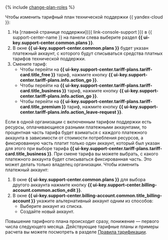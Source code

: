 {% include [change-plan-roles](../../_includes/support/pricing-roles.md) %}

Чтобы изменить тарифный план технической поддержки {{ yandex-cloud }}:

1. На [главной странице поддержки]({{ link-console-support }}) в {{ support-center-name }} на панели слева выберите раздел **{{ ui-key.support-center.common.plans }}**.
1. В окне **{{ ui-key.support-center.common.plans }}** будет указан платежный аккаунт, с которого будут списываться средства платных тарифов технической поддержки.
1. Смените тариф:
    * Чтобы перейти на **{{ ui-key.support-center.tariff-plans.tariff-card.title_free }}** тариф, нажмите кнопку **{{ ui-key.support-center.tariff-plans.info.action_go }}**.
    * Чтобы перейти на **{{ ui-key.support-center.tariff-plans.tariff-card.title_business }}** тариф, нажмите кнопку **{{ ui-key.support-center.tariff-plans.info.action_go }}**.
    * Чтобы перейти на **{{ ui-key.support-center.tariff-plans.tariff-card.title_premium }}** тариф, нажмите кнопку **{{ ui-key.support-center.tariff-plans.info.action_leave-request }}**.

Если в одной организации с включенным тарифом поддержки есть ресурсы, оплачивающиеся разными платежными аккаунтами, то процентная часть тарифа будет взиматься с каждого платежного аккаунта в зависимости от стоимости потребления ресурсов, а фиксированную часть платит только один аккаунт, который был указан для этого при выборе тарифа **{{ ui-key.support-center.tariff-plans.tariff-card.title_business }}**. При смене тарифа вы можете выбрать, с какого платежного аккаунта будет списываться фиксированная часть. Это может делать только владелец организации. Чтобы изменить платежный аккаунт:

1. В окне **{{ ui-key.support-center.common.plans }}** для выбора другого аккаунта нажмите кнопку **{{ ui-key.support-center.billing-account.common.action_edit }}**.
1. В окне **{{ ui-key.support-center.billing-account.common.title_billing-account }}** укажите альтернативный аккаунт одним из способов:
    * Выберите аккаунт из списка.
    * Создайте новый аккаунт.

Повышение тарифного плана происходит сразу, понижение — первого числа следующего месяца. Действующие тарифные планы и примеры расчета вы можете посмотреть в разделе [Правила тарификации](../../support/pricing.md).